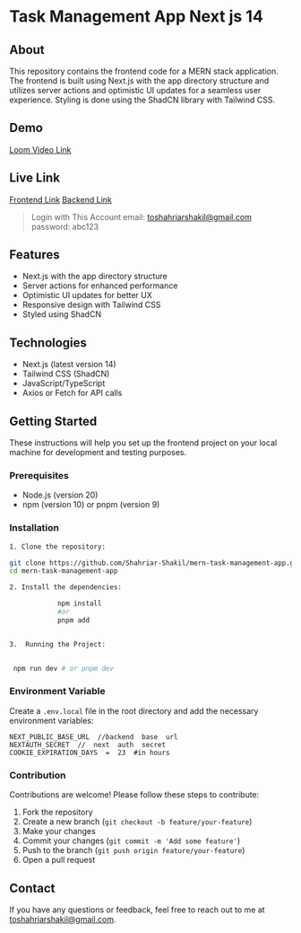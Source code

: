 # Task Management App Next js 14

## About

This repository contains the frontend code for a MERN stack application. The frontend is built using Next.js with the app directory structure and utilizes server actions and optimistic UI updates for a seamless user experience. Styling is done using the ShadCN library with Tailwind CSS.

## Demo

[Loom Video Link](https://www.loom.com/share/203a0ec9aaf04ea0a2165c213f0f7657?sid=993c4743-a6c0-427a-98c3-d9aa666d5a82)


## Live Link

[Frontend Link](https://mern-task-management-app-navy.vercel.app/)
[Backend Link](https://github.com/Shahriar-Shakil/task-management-backend)

> Login with This Account
> email: toshahriarshakil@gmail.com
> password: abc123

## Features

- Next.js with the app directory structure
- Server actions for enhanced performance
- Optimistic UI updates for better UX
- Responsive design with Tailwind CSS
- Styled using ShadCN

## Technologies

- Next.js (latest version 14)
- Tailwind CSS (ShadCN)
- JavaScript/TypeScript
- Axios or Fetch for API calls

## Getting Started

These instructions will help you set up the frontend project on your local machine for development and testing purposes.

### Prerequisites

- Node.js (version 20)
- npm (version 10) or pnpm (version 9)

### Installation

```sh
1. Clone the repository:

git clone https://github.com/Shahriar-Shakil/mern-task-management-app.git
cd mern-task-management-app

2. Install the dependencies:

		    npm install
		    #or
		    pnpm add


3.  Running the Project:


 npm run dev # or pnpm dev

```

### Environment Variable

Create a `.env.local` file in the root directory and add the necessary environment variables:

```
NEXT_PUBLIC_BASE_URL  //backend  base  url
NEXTAUTH_SECRET  //  next  auth  secret
COOKIE_EXPIRATION_DAYS  =  23  #in hours
```

### Contribution

Contributions are welcome! Please follow these steps to contribute:

1. Fork the repository
2. Create a new branch (`git checkout -b feature/your-feature`)
3. Make your changes
4. Commit your changes (`git commit -m 'Add some feature'`)
5. Push to the branch (`git push origin feature/your-feature`)
6. Open a pull request

## Contact

If you have any questions or feedback, feel free to reach out to me at toshahriarshakil@gmail.com.
